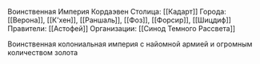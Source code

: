 Воинственная Империя Кордаэвен
Столица: [[Кадарт]] 
Города: [[Верона]], [[К'хен]], [[Раншаль]], [[Фоз]], [[Форсир]], [[Шицдиф]]
Правители: [[Астофей]]
Организации: [[Синод Темного Рассвета]]

Воинственная колониальная империя с найомной армией и огромным количеством золота 

